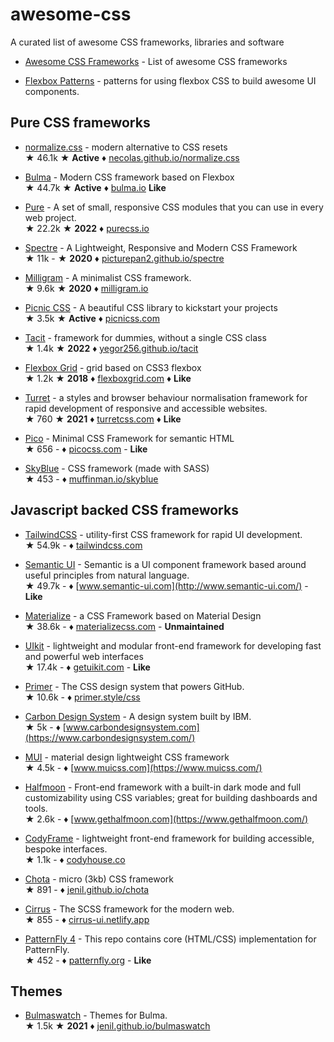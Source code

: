 # awesome-css

A curated list of awesome CSS frameworks, libraries and software

* [Awesome CSS Frameworks](https://github.com/troxler/awesome-css-frameworks) - List of awesome CSS frameworks

* [Flexbox Patterns](https://github.com/cjcenizal/flexbox-patterns) - patterns for using flexbox CSS to build awesome UI components.

## Pure CSS frameworks

* [normalize.css](https://github.com/necolas/normalize.css) - modern alternative to CSS resets  
&#9733; 46.1k &#9733; **Active** &#9830; [necolas.github.io/normalize.css](http://necolas.github.io/normalize.css/)

* [Bulma](https://github.com/jgthms/bulma) - Modern CSS framework based on Flexbox  
&#9733; 44.7k &#9733; **Active** &#9830; [bulma.io](https://bulma.io) **Like**

* [Pure](https://github.com/pure-css/pure/) - A set of small, responsive CSS modules that you can use in every web project.  
&#9733; 22.2k &#9733; **2022** &#9830; [purecss.io](http://purecss.io/)

* [Spectre](https://github.com/picturepan2/spectre) - A Lightweight, Responsive and Modern CSS Framework  
&#9733; 11k - &#9733; **2020** &#9830; [picturepan2.github.io/spectre](https://picturepan2.github.io/spectre/)

* [Milligram](https://github.com/milligram/milligram) - A minimalist CSS framework.  
&#9733; 9.6k &#9733; **2020** &#9830; [milligram.io](https://milligram.io/)

* [Picnic CSS](https://github.com/franciscop/picnic) - A beautiful CSS library to kickstart your projects  
&#9733; 3.5k &#9733; **Active** &#9830; [picnicss.com](http://picnicss.com/)

* [Tacit](https://github.com/yegor256/tacit) - framework for dummies, without a single CSS class  
&#9733; 1.4k &#9733; **2022** &#9830; [yegor256.github.io/tacit](http://yegor256.github.io/tacit)

* [Flexbox Grid](https://github.com/kristoferjoseph/flexboxgrid) - grid based on CSS3 flexbox  
&#9733; 1.2k &#9733; **2018** &#9830; [flexboxgrid.com](http://flexboxgrid.com) &#9830; **Like**

* [Turret](https://github.com/turretcss/turretcss) - a styles and browser behaviour normalisation framework for rapid development of responsive and accessible websites.  
&#9733; 760 &#9733; **2021** &#9830; [turretcss.com](https://turretcss.com/) &#9830; **Like**

* [Pico](https://github.com/picocss/pico) - Minimal CSS Framework for semantic HTML  
&#9733; 656 - &#9830; [picocss.com](https://picocss.com/) - **Like**

* [SkyBlue](https://github.com/Stanko/skyblue) - CSS framework (made with SASS)  
&#9733; 453 - &#9830; [muffinman.io/skyblue](https://muffinman.io/skyblue/)

## Javascript backed CSS frameworks

* [TailwindCSS](https://github.com/tailwindlabs/tailwindcss) - utility-first CSS framework for rapid UI development.  
&#9733; 54.9k - &#9830; [tailwindcss.com](https://tailwindcss.com)

* [Semantic UI](https://github.com/Semantic-Org/Semantic-UI) - Semantic is a UI component framework based around useful principles from natural language.  
&#9733; 49.7k - &#9830; [www.semantic-ui.com](http://www.semantic-ui.com/) - **Like**

* [Materialize](https://github.com/Dogfalo/materialize) - a CSS Framework based on Material Design  
&#9733; 38.6k - &#9830; [materializecss.com](https://materializecss.com/) - **Unmaintained**

* [UIkit](https://github.com/uikit/uikit) - lightweight and modular front-end framework for developing fast and powerful web interfaces  
&#9733; 17.4k - &#9830; [getuikit.com](http://getuikit.com) - **Like**

* [Primer](https://github.com/primer/css) - The CSS design system that powers GitHub.  
&#9733; 10.6k - &#9830; [primer.style/css](https://primer.style/css)

* [Carbon Design System](https://github.com/carbon-design-system/carbon) - A design system built by IBM.  
&#9733; 5k - &#9830; [www.carbondesignsystem.com](https://www.carbondesignsystem.com/)

* [MUI](https://github.com/muicss/mui) - material design lightweight CSS framework  
&#9733; 4.5k - &#9830; [www.muicss.com](https://www.muicss.com/)

* [Halfmoon](https://github.com/halfmoonui/halfmoon) - Front-end framework with a built-in dark mode and full customizability using CSS variables; great for building dashboards and tools.  
&#9733; 2.6k - &#9830; [www.gethalfmoon.com](https://www.gethalfmoon.com/)

* [CodyFrame](https://github.com/CodyHouse/codyhouse-framework) - lightweight front-end framework for building accessible, bespoke interfaces.  
&#9733; 1.1k - &#9830; [codyhouse.co](https://codyhouse.co/)

* [Chota](https://github.com/jenil/chota) - micro (3kb) CSS framework  
&#9733; 891 - &#9830; [jenil.github.io/chota](https://jenil.github.io/chota)

* [Cirrus](hhttps://github.com/Spiderpig86/Cirrus) - The SCSS framework for the modern web.  
&#9733; 855 - &#9830; [cirrus-ui.netlify.app](https://cirrus-ui.netlify.app/)

* [PatternFly 4](https://github.com/patternfly/patternfly) - This repo contains core (HTML/CSS) implementation for PatternFly.  
&#9733; 452 - &#9830; [patternfly.org](https://patternfly.org) - **Like**

## Themes

* [Bulmaswatch](https://github.com/jenil/bulmaswatch) - Themes for Bulma.  
&#9733; 1.5k &#9733; **2021** &#9830; [jenil.github.io/bulmaswatch](https://jenil.github.io/bulmaswatch)
